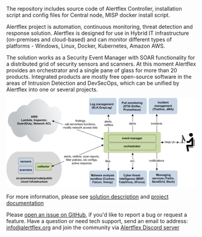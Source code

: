 The repository includes source code of Alertflex Controller, installation script and config files for Central node, MISP docker install script.

Alertflex project is automation, continuous monitoring, threat detection and response solution. Alertflex is designed for use in Hybrid IT infrastructure (on-premises and cloud-based) and can monitor different types of platforms - Windows, Linux, Docker, Kubernetes, Amazon AWS.

The solution works as a Security Event Manager with SOAR functionality for a distributed grid of security sensors and scanners. At this moment Alertflex provides an orchestrator and a single pane of glass for more than 20 products. Integrated products are mostly free open-source software in the areas of Intrusion Detection and DevSecOps, which can be unified by Alertflex into one or several projects.

![](https://github.com/alertflex/cnode/blob/master/img/hld-arch.png)

For more information, please see [solution description](https://alertflex.github.io/solution.html) and [project documentation](https://alertflex.github.io/doc/index.html)
	
Please [open an issue on GitHub](https://github.com/alertflex/altprobe/issues), if you'd like to report a bug or request a feature. 
Have a question or need tech support, send an email to address: info@alertflex.org
and join the community via [Alertflex Discord server](https://discord.gg/wDSz7rDMWv)

